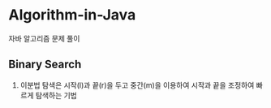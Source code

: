 # Algorithm-in-Java
자바 알고리즘 문제 풀이

## Binary Search
1. 이분법 탐색은 시작(l)과 끝(r)을 두고 중간(m)을 이용하여 시작과 끝을 조정하여 빠르게 탐색하는 기법